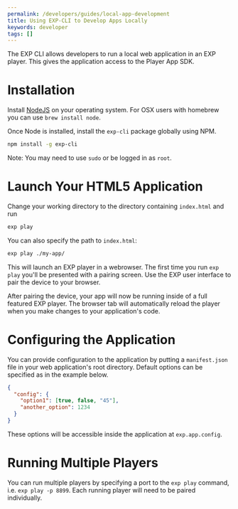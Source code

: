 ```yaml
---
permalink: /developers/guides/local-app-development
title: Using EXP-CLI to Develop Apps Locally
keywords: developer
tags: []
---
```

The EXP CLI allows developers to run a local web application in an EXP player. This gives the application access to the Player App SDK.

# Installation

Install [NodeJS](https://nodejs.org/en/download/) on your operating system. For OSX users with homebrew you can use `brew install node`. 

Once Node is installed, install the `exp-cli` package globally using NPM. 

```bash
npm install -g exp-cli
```

Note: You may need to use `sudo` or be logged in as `root`.


# Launch Your HTML5 Application 

Change your working directory to the directory containing `index.html` and run

```bash
exp play
```

You can also specify the path to `index.html`:

```bash
exp play ./my-app/
```

This will launch an EXP player in a webrowser. The first time you run `exp play` you'll be presented with a pairing screen. Use the EXP user interface to pair the device to your browser.

After pairing the device, your app will now be running inside of a full featured EXP player. The browser tab will automatically reload the player when you make changes to your application's code.


# Configuring the Application

You can provide configuration to the application by putting a `manifest.json` file in your web application's root directory. Default options can be specified as in the example below.

```json
{
  "config": {
    "option1": [true, false, "45"],
    "another_option": 1234
  }
}
```

These options will be accessible inside the application at `exp.app.config`.


# Running Multiple Players

You can run multiple players by specifying a port to the `exp play` command, i.e. `exp play -p 8899`. Each running player will need to be paired individually. 

